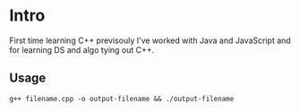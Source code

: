 # Intro

First time learning C++ previsouly I've worked with Java and JavaScript and for learning DS and algo tying out C++.

## Usage

```
g++ filename.cpp -o output-filename && ./output-filename
```
